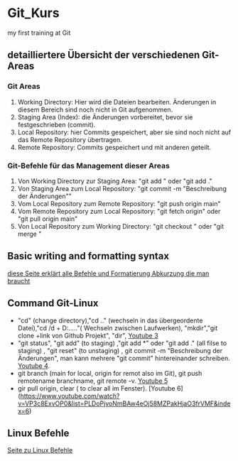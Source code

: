 # Git_Kurs
my first training at Git
## detailliertere Übersicht der verschiedenen Git-Areas
### Git Areas
1. Working Directory: Hier wird die Dateien bearbeiten. Änderungen in diesem Bereich sind noch nicht in Git aufgenommen.
2. Staging Area (Index): die Änderungen vorbereitet, bevor sie festgeschrieben (commit).
3. Local Repository: hier Commits gespeichert, aber sie sind noch nicht auf das Remote Repository übertragen.
4. Remote Repository: Commits gespeichert und mit anderen geteilt.
### Git-Befehle für das Management dieser Areas
1. Von Working Directory zur Staging Area: "git add <datei>" oder "git add ."
2. Von Staging Area zum Local Repository: "git commit -m "Beschreibung der Änderungen""
3. Vom Local Repository zum Remote Repository: "git push origin main"
4. Vom Remote Repository zum Local Repository: "git fetch origin" oder "git pull origin main"
5. Von Local Repository zum Working Directory: "git checkout <branch>" oder "git merge <branch>"
   
## Basic writing and formatting syntax
[diese Seite erklärt alle Befehle und Formatierung Abkurzung die man braucht ](https://docs.github.com/de/get-started/writing-on-github/getting-started-with-writing-and-formatting-on-github/basic-writing-and-formatting-syntax)
## Command Git-Linux
- "cd" (change directory),"cd .." (wechseln in das übergeordente Datei),"cd /d + D:\....."( Wechseln zwischen Laufwerken), "mkdir","git clone +link von Github Projekt", "dir",  [Youtube 3](https://www.youtube.com/watch?v=NZ4U9OZdtxk&list=PLDoPjvoNmBAw4eOj58MZPakHjaO3frVMF&index=3)
- "git status", "git add" (to staging) ,"git add *" oder "git add ." (all filse to staging) ,  "git reset" (to unstaging) , git commit -m "Beschreibung der Änderungen", man kann mehrere "git commit" hintereinander schreiben. [Youtube 4](https://www.youtube.com/watch?v=_ahnJcHuBW4&list=PLDoPjvoNmBAw4eOj58MZPakHjaO3frVMF&index=4).
- git branch (main for local, origin for remot also im Git), git push remotename branchname, git remote -v. [Youtube 5](https://www.youtube.com/watch?v=G_NcIuspY4E&list=PLDoPjvoNmBAw4eOj58MZPakHjaO3frVMF&index=5)
- gir pull origin, clear ( to clear all im Fenster). [Youtube 6] (https://www.youtube.com/watch?v=VP3c8ExvOP0&list=PLDoPjvoNmBAw4eOj58MZPakHjaO3frVMF&index=6)

## Linux Befehle 
[Seite zu Linux Befehle](https://www.linuxbefehle.de)
